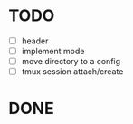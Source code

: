 # TODO
- [ ] header
- [ ] implement mode
- [ ] move directory to a config
- [ ] tmux session attach/create

# DONE
